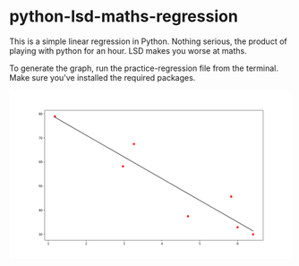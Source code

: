 # python-lsd-maths-regression

This is a simple linear regression in Python. Nothing serious, the product of playing with python for an hour. LSD makes you worse at maths. 

To generate the graph, run the practice-regression file from the terminal. Make sure you've installed the required packages.

![Alt text](./Figure_1.png)
